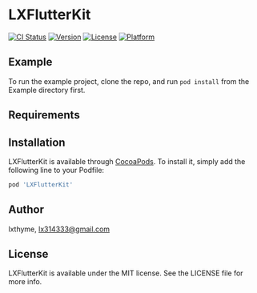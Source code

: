 # LXFlutterKit

[![CI Status](https://img.shields.io/travis/lxthyme/LXFlutterKit.svg?style=flat)](https://travis-ci.org/lxthyme/LXFlutterKit)
[![Version](https://img.shields.io/cocoapods/v/LXFlutterKit.svg?style=flat)](https://cocoapods.org/pods/LXFlutterKit)
[![License](https://img.shields.io/cocoapods/l/LXFlutterKit.svg?style=flat)](https://cocoapods.org/pods/LXFlutterKit)
[![Platform](https://img.shields.io/cocoapods/p/LXFlutterKit.svg?style=flat)](https://cocoapods.org/pods/LXFlutterKit)

## Example

To run the example project, clone the repo, and run `pod install` from the Example directory first.

## Requirements

## Installation

LXFlutterKit is available through [CocoaPods](https://cocoapods.org). To install
it, simply add the following line to your Podfile:

```ruby
pod 'LXFlutterKit'
```

## Author

lxthyme, lx314333@gmail.com

## License

LXFlutterKit is available under the MIT license. See the LICENSE file for more info.
